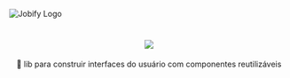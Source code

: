![Jobify Logo](/images/logo.png)

<h1 align="center">
    <img src="https://img.shields.io/static/v1?label=Blog&message=Rocketseat&color=7159c1&style=for-the-badge&logo=ghost"/>
</h1>
<p align="center">🚀 lib para construir interfaces do usuário com componentes reutilizáveis</p>
